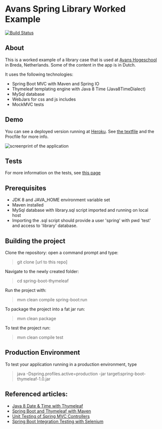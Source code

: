 Avans Spring Library Worked Example
====================================

[![Build Status](https://travis-ci.org/rschellius/spring-mvc-library.svg?branch=master)](https://travis-ci.org/rschellius/spring-mvc-library)

About
--------------
This is a worked example of a library case that is used at [Avans Hogeschool](http://www.avans.nl) in Breda, Netherlands. Some of the content in the app is in Dutch.

It uses the following technologies:

- Spring Boot MVC with Maven and Spring IO
- Thymeleaf templating engine with Java 8 Time (Java8TimeDialect)
- MySql database
- WebJars for css and js includes
- MockMVC tests

Demo
--------------------
You can see a deployed version running at [Heroku](https://spring-mvc-library.herokuapp.com/). See [the textfile](https://github.com/rschellius/spring-mvc-library/blob/master/Heroku_cloud.txt) and the Procfile for more info. 

![screenprint of the application](https://github.com/rschellius/spring-mvc-library/blob/master/src/main/resources/static/img/screenprint.png)

Tests
--------------------

For more information on the tests, see [this page](https://github.com/rschellius/spring-mvc-library/tree/master/src/test/java/nl/avans/ivh5/springmvc)

Prerequisites
-------------

- JDK 8 and JAVA_HOME environment variable set
- Maven installed
- MySql database with library.sql script imported and running on local host
- Importing the .sql script should provide a user 'spring' with pwd 'test' and access to 'library' database.

Building the project
--------------------

Clone the repository: open a command prompt and type:

> git clone [url to this repo]

Navigate to the newly created folder:

> cd spring-boot-thymeleaf

Run the project with:

> mvn clean compile spring-boot:run

To package the project into a fat jar run:

> mvn clean package

To test the project run:

> mvn clean compile test

Production Environment
--------------------

To test your application running in a production environment, type

> java -Dspring.profiles.active=production -jar target\spring-boot-thymeleaf-1.0.jar

Referenced articles:
--------------------

- [Java 8 Date & Time with Thymeleaf](http://blog.codeleak.pl/2015/11/how-to-java-8-date-time-with-thymeleaf.html)
- [Spring Boot and Thymeleaf with Maven](http://blog.codeleak.pl/2014/04/how-to-spring-boot-and-thymeleaf-with-maven.html)
- [Unit Testing of Spring MVC Controllers](https://www.petrikainulainen.net/programming/spring-framework/unit-testing-of-spring-mvc-controllers-configuration/) 
- [Spring Boot Integration Testing with Selenium](http://blog.codeleak.pl/2015/03/spring-boot-integration-testing-with.html)
